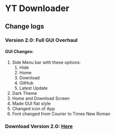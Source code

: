 # YT Downloader
## Change logs

### Version 2.0: Full GUI Overhaul

#### GUI Changes:

1. Side Menu bar with these options:
   1. Hide
   2. Home
   3. Download
   4. GitHub
   5. Latest Update
2. Dark Theme
3. Home and Download Screen
4. Made GUI flat style
5. Changed icon of App
6. Font changed from Courier to Times New Roman

### Download Version 2.0: [Here](https://github.com/PyDev19/YTDownloader/releases/download/v2.0/YTDownloader-Installer.exe)

